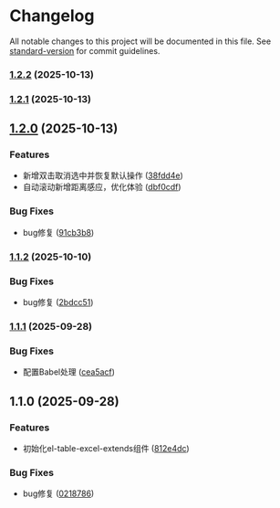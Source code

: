 # Changelog

All notable changes to this project will be documented in this file. See [standard-version](https://github.com/conventional-changelog/standard-version) for commit guidelines.

### [1.2.2](https://github.com/Blade-H1kar1/el-table-excel-extends/compare/v1.2.1...v1.2.2) (2025-10-13)

### [1.2.1](https://github.com/Blade-H1kar1/el-table-excel-extends/compare/v1.2.0...v1.2.1) (2025-10-13)

## [1.2.0](https://github.com/Blade-H1kar1/el-table-excel-extends/compare/v1.1.2...v1.2.0) (2025-10-13)


### Features

* 新增双击取消选中并恢复默认操作 ([38fdd4e](https://github.com/Blade-H1kar1/el-table-excel-extends/commit/38fdd4e10746b79b000ed6f47b484b1a9ba88030))
* 自动滚动新增距离感应，优化体验 ([dbf0cdf](https://github.com/Blade-H1kar1/el-table-excel-extends/commit/dbf0cdfc402661111b5fde60c6db2e0e72eb3186))


### Bug Fixes

* bug修复 ([91cb3b8](https://github.com/Blade-H1kar1/el-table-excel-extends/commit/91cb3b81e35b771c179f1a843061bbbf9074b0d8))

### [1.1.2](https://github.com/Blade-H1kar1/el-table-excel-extends/compare/v1.1.1...v1.1.2) (2025-10-10)


### Bug Fixes

* bug修复 ([2bdcc51](https://github.com/Blade-H1kar1/el-table-excel-extends/commit/2bdcc515bc944c603301006f716e1207407464b4))

### [1.1.1](https://github.com/Blade-H1kar1/el-table-excel-extends/compare/v1.1.0...v1.1.1) (2025-09-28)


### Bug Fixes

* 配置Babel处理 ([cea5acf](https://github.com/Blade-H1kar1/el-table-excel-extends/commit/cea5acf79fdc9ca7ef02220049c7f365cb58abaf))

## 1.1.0 (2025-09-28)


### Features

* 初始化el-table-excel-extends组件 ([812e4dc](https://github.com/Blade-H1kar1/el-table-excel-extends/commit/812e4dc67e5628b3889e457e15a73ac8496d9e59))


### Bug Fixes

* bug修复 ([0218786](https://github.com/Blade-H1kar1/el-table-excel-extends/commit/02187866fa5d53e8aebf68dba0cc5b8ee3b9b9ec))
